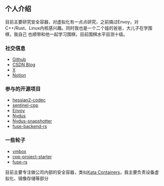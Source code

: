 ## 个人介绍

目前主要研究安全容器，对虚拟化有一点点研究，之前搞过Envoy，对C++/Rust、Linux内核感兴趣。同时我也是一个二个娃的爸爸，大儿子在学围棋，我自己
也顺带和他一起学习围棋，目前围棋水平目测十级。


### 社交信息

* [Github](https://github.com/zyfjeff)
* [CSDN Blog](https://blog.csdn.net/zhangyifei216)
* [X](https://x.com/zyfjeff)
* [Notion](https://zyfjeff.notion.site/)


### 参与的开源项目

* [hessian2-codec](https://github.com/alibaba/hessian2-codec)
* [sentinel-cpp](https://github.com/alibaba/sentinel-cpp)
* [Envoy](https://github.com/envoyproxy/envoy/pulls?q=is%3Apr+author%3Azyfjeff+is%3Aclosed)
* [Nydus](https://github.com/dragonflyoss/nydus/pulls?q=is%3Apr+is%3Aclosed+author%3Azyfjeff)
* [Nydus-snapshotter](https://github.com/containerd/nydus-snapshotter)
* [fuse-backend-rs](https://github.com/cloud-hypervisor/fuse-backend-rs/pulls?q=is%3Apr+author%3Azyfjeff+is%3Aclosed)

### 一些轮子

* [vmbox](https://github.com/zyfjeff/vmbox)
* [cpp-project-starter](https://github.com/zyfjeff/cpp-project-starter)
* [fuse-rs](https://github.com/zyfjeff/fuse-rs)


目前主要专注做公司内部的安全容器，类似[Kata Containers](https://github.com/kata-containers)，我主要负责设备虚拟化、镜像存储等部分